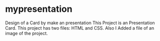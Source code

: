 # mypresentation
Design of a Card by make an presentation
This Project is an Presentation Card. This project has two files: HTML and CSS.
Also I Added a file of an image of the project.

